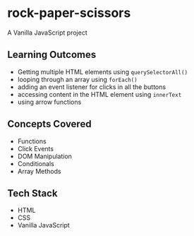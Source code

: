 # rock-paper-scissors
 A Vanilla JavaScript project

## Learning Outcomes

- Getting multiple HTML elements using `querySelectorAll()` 
- looping through an array using `forEach()` 
- adding an event listener for clicks in all the buttons
- accessing content in the HTML element using `innerText`
- using arrow functions 

## Concepts Covered

- Functions
- Click Events
- DOM Manipulation
- Conditionals
- Array Methods

## Tech Stack
- HTML
- CSS
- Vanilla JavaScript